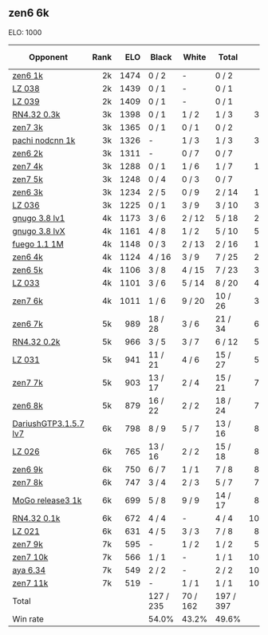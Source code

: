 ## zen6 6k ##

ELO: 1000

Opponent | Rank | ELO | Black | White | Total | Win rate
---------|-----:|----:|-------|-------|-------|-------:
[zen6 1k](zen6%201k.md) | 2k | 1474 | 0 / 2 | - | 0 / 2 | 0.0%
[LZ 038](LZ%20038.md) | 2k | 1439 | 0 / 1 | - | 0 / 1 | 0.0%
[LZ 039](LZ%20039.md) | 2k | 1409 | 0 / 1 | - | 0 / 1 | 0.0%
[RN4.32 0.3k](RN4.32%200.3k.md) | 3k | 1398 | 0 / 1 | 1 / 2 | 1 / 3 | 33.3%
[zen7 3k](zen7%203k.md) | 3k | 1365 | 0 / 1 | 0 / 1 | 0 / 2 | 0.0%
[pachi nodcnn 1k](pachi%20nodcnn%201k.md) | 3k | 1326 | - | 1 / 3 | 1 / 3 | 33.3%
[zen6 2k](zen6%202k.md) | 3k | 1311 | - | 0 / 7 | 0 / 7 | 0.0%
[zen7 4k](zen7%204k.md) | 3k | 1288 | 0 / 1 | 1 / 6 | 1 / 7 | 14.3%
[zen7 5k](zen7%205k.md) | 3k | 1248 | 0 / 4 | 0 / 3 | 0 / 7 | 0.0%
[zen6 3k](zen6%203k.md) | 3k | 1234 | 2 / 5 | 0 / 9 | 2 / 14 | 14.3%
[LZ 036](LZ%20036.md) | 3k | 1225 | 0 / 1 | 3 / 9 | 3 / 10 | 30.0%
[gnugo 3.8 lv1](gnugo%203.8%20lv1.md) | 4k | 1173 | 3 / 6 | 2 / 12 | 5 / 18 | 27.8%
[gnugo 3.8 lvX](gnugo%203.8%20lvX.md) | 4k | 1161 | 4 / 8 | 1 / 2 | 5 / 10 | 50.0%
[fuego 1.1 1M](fuego%201.1%201M.md) | 4k | 1148 | 0 / 3 | 2 / 13 | 2 / 16 | 12.5%
[zen6 4k](zen6%204k.md) | 4k | 1124 | 4 / 16 | 3 / 9 | 7 / 25 | 28.0%
[zen6 5k](zen6%205k.md) | 4k | 1106 | 3 / 8 | 4 / 15 | 7 / 23 | 30.4%
[LZ 033](LZ%20033.md) | 4k | 1101 | 3 / 6 | 5 / 14 | 8 / 20 | 40.0%
[zen7 6k](zen7%206k.md) | 4k | 1011 | 1 / 6 | 9 / 20 | 10 / 26 | 38.5%
[zen6 7k](zen6%207k.md) | 5k | 989 | 18 / 28 | 3 / 6 | 21 / 34 | 61.8%
[RN4.32 0.2k](RN4.32%200.2k.md) | 5k | 966 | 3 / 5 | 3 / 7 | 6 / 12 | 50.0%
[LZ 031](LZ%20031.md) | 5k | 941 | 11 / 21 | 4 / 6 | 15 / 27 | 55.6%
[zen7 7k](zen7%207k.md) | 5k | 903 | 13 / 17 | 2 / 4 | 15 / 21 | 71.4%
[zen6 8k](zen6%208k.md) | 5k | 879 | 16 / 22 | 2 / 2 | 18 / 24 | 75.0%
[DariushGTP3.1.5.7 lv7](DariushGTP3.1.5.7%20lv7.md) | 6k | 798 | 8 / 9 | 5 / 7 | 13 / 16 | 81.3%
[LZ 026](LZ%20026.md) | 6k | 765 | 13 / 16 | 2 / 2 | 15 / 18 | 83.3%
[zen6 9k](zen6%209k.md) | 6k | 750 | 6 / 7 | 1 / 1 | 7 / 8 | 87.5%
[zen7 8k](zen7%208k.md) | 6k | 747 | 3 / 4 | 2 / 3 | 5 / 7 | 71.4%
[MoGo release3 1k](MoGo%20release3%201k.md) | 6k | 699 | 5 / 8 | 9 / 9 | 14 / 17 | 82.4%
[RN4.32 0.1k](RN4.32%200.1k.md) | 6k | 672 | 4 / 4 | - | 4 / 4 | 100.0%
[LZ 021](LZ%20021.md) | 6k | 631 | 4 / 5 | 3 / 3 | 7 / 8 | 87.5%
[zen7 9k](zen7%209k.md) | 7k | 595 | - | 1 / 2 | 1 / 2 | 50.0%
[zen7 10k](zen7%2010k.md) | 7k | 566 | 1 / 1 | - | 1 / 1 | 100.0%
[aya 6.34](aya%206.34.md) | 7k | 549 | 2 / 2 | - | 2 / 2 | 100.0%
[zen7 11k](zen7%2011k.md) | 7k | 519 | - | 1 / 1 | 1 / 1 | 100.0%
Total | | | 127 / 235 | 70 / 162 | 197 / 397 | 
Win rate| | | 54.0% | 43.2% | 49.6% | 
